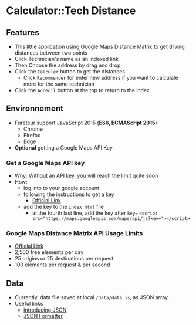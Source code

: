 
Calculator::Tech Distance
==========================

## Features
- This little application using Google Maps Distance Matrix to get drving distances between two points
- Click Technician's name as an indexed link
- Then Choose the address by drag and drop
- Click the `Calculer` button to get the distances
    - Click `Recommencer` for enter new address if you want to calculate more for the same technician
- Click the `Acceuil` button at the top to return to the index  

## Environnement
- Fureteur support JavaScript 2015 (__ES6, ECMAScript 2015__)
    - Chrome
    - Firefox
    - Edge
- __Optional__ getting a Google Maps API Key 

### Get a Google Maps API key
- Why: Without an API key, you will reach the limit quite soon
- How: 
    - log into to your google account
    - following the instructions to get a key
        - [Official Link](https://developers.google.com/maps/documentation/distance-matrix/start#get-a-key)
    - add the key to the `index.html` file
        - at the fourth last line, add the key after `key=` 
        `<script src="https://maps.googleapis.com/maps/api/js?key="></script>`

### Google Maps Distance Matrix API Usage Limits
- [Official Link](https://developers.google.com/maps/documentation/distance-matrix/usage-limits)
- 2,500 free elements per day
- 25 origins or 25 destinations per request
- 100 elements per request & per second

## Data
- Currently, data file saved at local `/data/data.js`, as JSON array.
- Useful links 
    - [introducing JSON](https://www.json.org/)
    - [JSON Formatter](https://jsonformatter.curiousconcept.com/) 